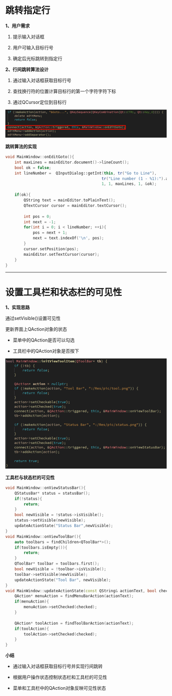 # 跳转指定行

**1、用户需求**

1. 提示输入对话框

2. 用户可输入目标行号

3. 确定后光标跳转到指定行


**2、行间跳转算法设计**

1. 通过输入对话框获取目标行号

2. 查找换行符的位置计算目标行的第一个字符字符下标

3. 通过QCursor定位到目标行

<img src="19-文本编辑器功能开发.assets/image-20250321211235607.png" alt="image-20250321211235607" style="zoom:67%;" /> 

**跳转算法的实现**

```cpp
void MainWindow::onEditGoto(){
    int maxLines = mainEditor.document()->lineCount();
    bool ok = false;
    int lineNumber =  QInputDialog::getInt(this, tr("Go to Line"),
                                          tr("Line number (1 - %1):").arg(maxLines),
                                          1, 1, maxLines, 1, &ok);

    if(ok){
        QString text = mainEditor.toPlainText();
        QTextCursor cursor = mainEditor.textCursor();

        int pos = 0;
        int next = -1;
        for(int i = 0; i < lineNumber; ++i){
            pos = next + 1;
            next = text.indexOf('\n', pos);
        }
        cursor.setPosition(pos);
        mainEditor.setTextCursor(cursor);
    }
}
```



------

# 设置工具栏和状态栏的可见性

**1、实现思路**

通过setVisible()设置可见性

更新界面上QAction对象的状态

- 菜单中的QAction是否可以勾选

- 工具栏中的QAction对象是否按下

<img src="19-文本编辑器功能开发.assets/image-20250321211813935.png" alt="image-20250321211813935" style="zoom:67%;" /> 

 

**工具栏与状态栏的可见性**

```cpp
void MainWindow::onViewStatusBar(){
    QStatusBar* status = statusBar();
    if(!status){
        return;
    }
    bool newVisible = !status->isVisible();
    status->setVisible(newVisible);
    updateActionState("Status Bar",newVisible);
}
void MainWindow::onViewToolBar(){
    auto toolbars = findChildren<QToolBar*>();
    if(toolbars.isEmpty()){
        return;
    }
    QToolBar* toolbar = toolbars.first();
    bool newVisible = !toolbar->isVisible();
    toolbar->setVisible(newVisible);
    updateActionState("Tool Bar", newVisible);
}
void MainWindow::updateActionState(const QString& actionText, bool checked){
    QAction* menuAction = findMenuBarAction(actionText);
    if(menuAction){
        menuAction->setChecked(checked);
    }

    QAction* toolAction = findToolBarAction(actionText);
    if(toolAction){
        toolAction->setChecked(checked);
    }
}
```



**小结**

- 通过输入对话框获取目标行号并实现行间跳转

- 根据用户操作状态控制状态栏和工具栏的可见性

- 菜单和工具栏中的QAction对象反映可见性状态
